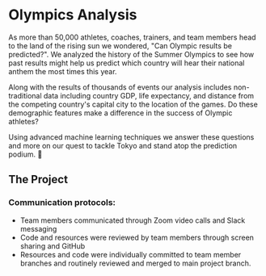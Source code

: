 # Olympics Analysis

As more than 50,000 athletes, coaches, trainers, and team members head to the land of the rising sun we wondered, "Can Olympic results be predicted?". We analyzed the history of the Summer Olympics to see how past results might help us predict which country will hear their national anthem the most times this year. 

Along with the results of thousands of events our analysis includes non-traditional data including country GDP, life expectancy, and distance from the competing country's capital city to the location of the games. Do these demographic features make a difference in the success of Olympic athletes?

Using advanced machine learning techniques we answer these questions and more on our quest to tackle Tokyo and stand atop the prediction podium. :1st_place_medal:


## The Project

### Communication protocols:
* Team members communicated through Zoom video calls and Slack messaging
* Code and resources were reviewed by team members through screen sharing and GitHub
* Resources and code were individually committed to team member branches and routinely reviewed and merged to main project branch. 



